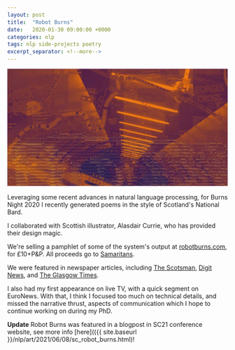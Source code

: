 ```yaml
---
layout: post
title:  "Robot Burns"
date:   2020-01-30 09:00:00 +0000
categories: nlp
tags: nlp side-projects poetry
excerpt_separator: <!--more-->
---
```


![](/assets/robot_burns/cut_cess.jpg)

Leveraging some recent advances in natural language processing, for Burns Night 2020 I recently generated poems in the style of Scotland's National Bard.

I collaborated with Scottish illustrator, Alasdair Currie, who has provided their design magic.

We're selling a pamphlet of some of the system's output at [robotburns.com](https://www.robotburns.com/), for £10+P&P.  All proceeds go to [Samaritans](https://www.samaritans.org/scotland/samaritans-in-scotland/).

We were featured in newspaper articles, including [The Scotsman](https://www.scotsman.com/news/politics/robot-burns-poems-created-by-artificial-intelligence-1-5078792), [Digit News](https://web.archive.org/save/https://www.digit.fyi/glasgow-student-creates-robert-burns-ai-poem-generator/), and [The Glasgow Times](https://www.glasgowtimes.co.uk/news/18176105.robot-burns-artificial-intelligence-celebrating-robert-burns/).

I also had my first appearance on live TV, with a quick segment on EuroNews.  With that, I think I focused too much on technical details, and missed the narrative thrust, aspects of communication which I hope to continue working on during my PhD.

**Update** Robot Burns was featured in a blogpost in SC21 conference website, see more info [here](({{ site.baseurl }}/nlp/art/2021/06/08/sc_robot_burns.html)!
<!--more-->

<!-- Folk with at least a pop-sci interest in machine learning will probably have heard of GPT-2, -->
